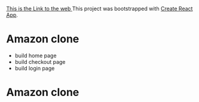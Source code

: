 [This is the Link to the web ](https://clone-a8485.web.app/)
This project was bootstrapped with [Create React App](https://github.com/facebook/create-react-app).

# Amazon clone
- build home page 
- build checkout page
- build login page
# Amazon clone